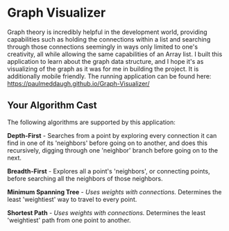 # Graph Visualizer
Graph theory is incredibly helpful in the development world, providing capabilities such as holding the connections within a list and searching through those connections seemingly in ways only limited to one's creativity, all while allowing the same capabilities of an Array list. I built this application to learn about the graph data structure, and I hope it's as visualizing of the graph as it was for me in building the project. It is additionally mobile friendly.
The running application can be found here: https://paulmeddaugh.github.io/Graph-Visualizer/

## Your Algorithm Cast
The following algorithms are supported by this application:

<b>Depth-First</b> - Searches from a point by exploring every connection it can find in one of its 'neighbors' before going on to another, and does this recursively, digging through one 'neighbor' branch before going on to the next.

<b>Breadth-First</b> - Explores all a point's 'neighbors', or connecting points, before searching all the neighbors of those neighbors.

<b>Minimum Spanning Tree</b> - <i>Uses weights with connections.</i> Determines the least 'weightiest' way to travel to every point.

<b>Shortest Path</b> - <i>Uses weights with connections.</i> Determines the least 'weightiest' path from one point to another.